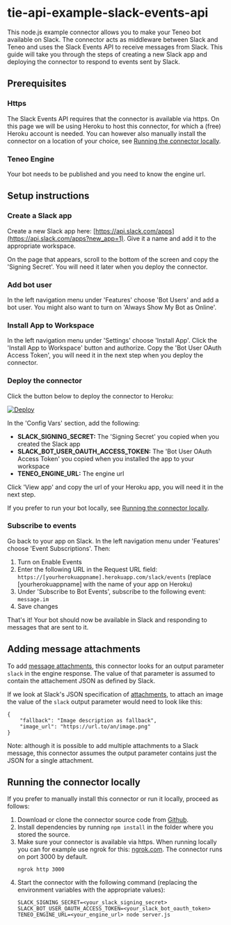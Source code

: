 # tie-api-example-slack-events-api
This node.js example connector allows you to make your Teneo bot available on Slack. The connector acts as middleware between Slack and Teneo and uses the Slack Events API to receive messages from Slack. This guide will take you through the steps of creating a new Slack app and deploying the connector to respond to events sent by Slack.

## Prerequisites
### Https
The Slack Events API requires that the connector is available via https. On this page we will be using Heroku to host this connector, for which a (free) Heroku account is needed. You can however also manually install the connector on a location of your choice, see [Running the connector locally](#running-the-connector-locally).

### Teneo Engine
Your bot needs to be published and you need to know the engine url.

## Setup instructions
### Create a Slack app
Create a new Slack app here: [https://api.slack.com/apps](https://api.slack.com/apps?new_app=1). Give it a name and add it to the appropriate workspace.

On the page that appears, scroll to the bottom of the screen and copy the 'Signing Secret'. You will need it later when you deploy the connector.

### Add bot user
In the left navigation menu under 'Features' choose 'Bot Users' and add a bot user. You might also want to turn on 'Always Show My Bot as Online'.

### Install App to Workspace
In the left navigation menu under 'Settings' choose 'Install App'. Click the 'Install App to Workspace' button and authorize. Copy the 'Bot User OAuth Access Token', you will need it in the next step when you deploy the connector.

### Deploy the connector
Click the button below to deploy the connector to Heroku:

[![Deploy](https://www.herokucdn.com/deploy/button.svg?classes=noborder)](https://heroku.com/deploy?template=https://github.com/artificialsolutions/tie-api-example-slack-events-api)

In the 'Config Vars' section, add the following:
* **SLACK_SIGNING_SECRET:** The 'Signing Secret' you copied when you created the Slack app 
* **SLACK_BOT_USER_OAUTH_ACCESS_TOKEN:** The 'Bot User OAuth Access Token' you copied when you installed the app to your workspace
* **TENEO_ENGINE_URL:** The engine url

Click 'View app' and copy the url of your Heroku app, you will need it in the next step.

If you prefer to run your bot locally, see [Running the connector locally](#running-the-connector-locally).

### Subscribe to events
Go back to your app on Slack. In the left navigation menu under 'Features' choose 'Event Subscriptions'. Then:
1. Turn on Enable Events
2. Enter the following URL in the Request URL field: `https://[yourherokuappname].herokuapp.com/slack/events` (replace [yourherokuappname] with the name of your app on Heroku)
3. Under 'Subscribe to Bot Events', subscribe to the following event: `message.im`
4. Save changes

That's it! Your bot should now be available in Slack and responding to messages that are sent to it.

## Adding message attachments
To add [message attachments](https://api.slack.com/docs/message-attachments), this connector looks for an output parameter `slack` in the engine response. The value of that parameter is assumed to contain the attachement JSON as defined by Slack.

If we look at Slack's JSON specification of [attachments](https://api.slack.com/docs/message-attachments#attachment_structure), to attach an image the value of the `slack` output parameter would need to look like this: 
```
{
    "fallback": "Image description as fallback",
    "image_url": "https://url.to/an/image.png"
}
```

Note: although it is possible to add multiple attachments to a Slack message, this connector assumes the output parameter contains just the JSON for a single attachment.

## Running the connector locally
If you prefer to manually install this connector or run it locally, proceed as follows:
1. Download or clone the connector source code from [Github](https://github.com/artificialsolutions/tie-api-example-slack-events-api).
2. Install dependencies by running `npm install` in the folder where you stored the source.
3. Make sure your connector is available via https. When running locally you can for example use ngrok for this: [ngrok.com](https://ngrok.com). The connector runs on port 3000 by default.
    ```
    ngrok http 3000
    ```
4. Start the connector with the following command (replacing the environment variables with the appropriate values):
    ```
    SLACK_SIGNING_SECRET=<your_slack_signing_secret> SLACK_BOT_USER_OAUTH_ACCESS_TOKEN=<your_slack_bot_oauth_token> TENEO_ENGINE_URL=<your_engine_url> node server.js
    ```